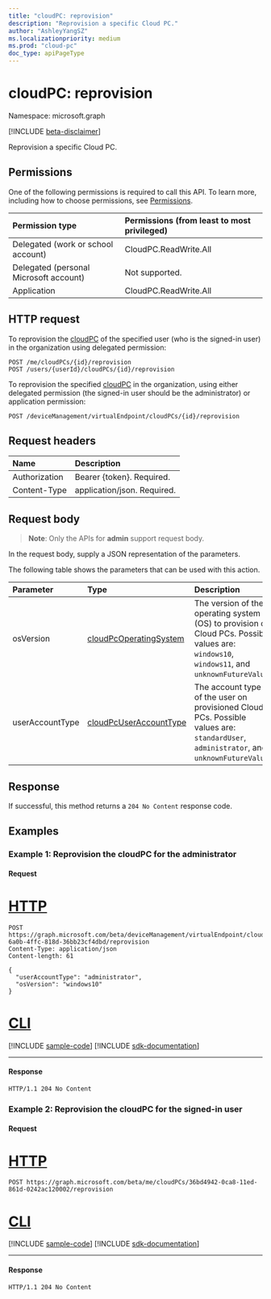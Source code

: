 ```yaml
---
title: "cloudPC: reprovision"
description: "Reprovision a specific Cloud PC."
author: "AshleyYangSZ"
ms.localizationpriority: medium
ms.prod: "cloud-pc"
doc_type: apiPageType
---
```


# cloudPC: reprovision

Namespace: microsoft.graph

[!INCLUDE [beta-disclaimer](../../includes/beta-disclaimer.md)]

Reprovision a specific Cloud PC.

## Permissions

One of the following permissions is required to call this API. To learn more, including how to choose permissions, see [Permissions](/graph/permissions-reference).

|Permission type|Permissions (from least to most privileged)|
|:---|:---|
|Delegated (work or school account)|CloudPC.ReadWrite.All|
|Delegated (personal Microsoft account)|Not supported.|
|Application|CloudPC.ReadWrite.All|

## HTTP request

<!-- {
  "blockType": "ignored"
}
-->

To reprovision the [cloudPC](../resources/cloudpc.md) of the specified user (who is the signed-in user) in the organization using delegated permission:

``` http
POST /me/cloudPCs/{id}/reprovision
POST /users/{userId}/cloudPCs/{id}/reprovision
```

To reprovision the specified [cloudPC](../resources/cloudpc.md) in the organization, using either delegated permission (the signed-in user should be the administrator) or application permission:

``` http
POST /deviceManagement/virtualEndpoint/cloudPCs/{id}/reprovision
```

## Request headers

|Name|Description|
|:---|:---|
|Authorization|Bearer {token}. Required.|
|Content-Type|application/json. Required.|

## Request body

> **Note**: Only the APIs for **admin** support request body.

In the request body, supply a JSON representation of the parameters.

The following table shows the parameters that can be used with this action.

|Parameter|Type|Description|
|:---|:---|:---|
|osVersion|[cloudPcOperatingSystem](../resources/cloudpcorganizationsettings.md#cloudpcoperatingsystem-values)|The version of the operating system (OS) to provision on Cloud PCs. Possible values are: `windows10`, `windows11`, and `unknownFutureValue`.|
|userAccountType|[cloudPcUserAccountType](../resources/cloudpcorganizationsettings.md#cloudpcuseraccounttype-values)|The account type of the user on provisioned Cloud PCs. Possible values are: `standardUser`, `administrator`, and `unknownFutureValue`.|

## Response

If successful, this method returns a `204 No Content` response code.

## Examples

### Example 1: Reprovision the cloudPC for the administrator

#### Request


# [HTTP](#tab/http)
<!-- {
  "blockType": "request",
  "name": "cloudpc_reprovision"
}
-->

``` http
POST https://graph.microsoft.com/beta/deviceManagement/virtualEndpoint/cloudPCs/4b5ad5e0-6a0b-4ffc-818d-36bb23cf4dbd/reprovision
Content-Type: application/json
Content-length: 61

{
  "userAccountType": "administrator",
  "osVersion": "windows10"
}
```

# [CLI](#tab/cli)
[!INCLUDE [sample-code](../includes/snippets/cli/cloudpc-reprovision-cli-snippets.md)]
[!INCLUDE [sdk-documentation](../includes/snippets/snippets-sdk-documentation-link.md)]

---

#### Response

<!-- {
  "blockType": "response",
  "truncated": true
}
-->

``` http
HTTP/1.1 204 No Content
```

### Example 2: Reprovision the cloudPC for the signed-in user

#### Request


# [HTTP](#tab/http)
<!-- {
  "blockType": "request",
  "name": "user_cloudpc_reprovision"
}
-->

``` http
POST https://graph.microsoft.com/beta/me/cloudPCs/36bd4942-0ca8-11ed-861d-0242ac120002/reprovision
```

# [CLI](#tab/cli)
[!INCLUDE [sample-code](../includes/snippets/cli/user-cloudpc-reprovision-cli-snippets.md)]
[!INCLUDE [sdk-documentation](../includes/snippets/snippets-sdk-documentation-link.md)]

---

#### Response

<!-- {
  "blockType": "response",
  "truncated": true
}
-->

``` http
HTTP/1.1 204 No Content
```
